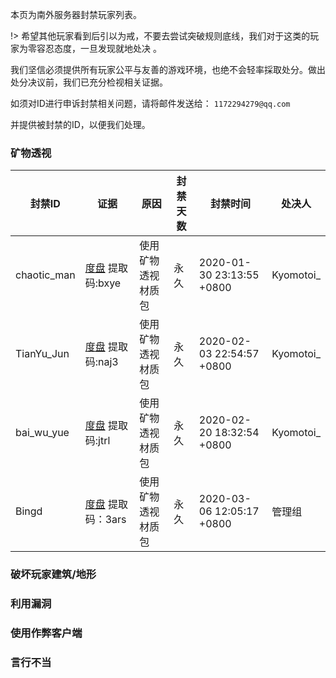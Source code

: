 本页为南外服务器封禁玩家列表。

!> 希望其他玩家看到后引以为戒，不要去尝试突破规则底线，我们对于这类的玩家为零容忍态度，一旦发现就地处决
。

我们坚信必须提供所有玩家公平与友善的游戏环境，也绝不会轻率採取处分。做出处分决议前，我们已充分检视相关证据。

如须对ID进行申诉封禁相关问题，请将邮件发送给： ` 1172294279@qq.com `

并提供被封禁的ID，以便我们处理。

### 矿物透视

| 封禁ID| 证据|原因 |封禁天数 |封禁时间 |处决人 |
| ------------ | ------------ | ------------ |------------ |------------ |------------ |
| chaotic_man |  [度盘](https://pan.baidu.com/s/1jsdHeorYebZtw7Cx2qwnpw) 提取码:bxye     |使用矿物透视材质包 | 永久 |2020-01-30 23:13:55 +0800 |Kyomotoi_ |
|TianYu_Jun |[度盘](https://pan.baidu.com/s/1A5qvafZO-gyIFD4RomboqA) 提取码:naj3 |使用矿物透视材质包 |永久 |2020-02-03 22:54:57 +0800 |Kyomotoi_ |
|bai_wu_yue |[度盘](https://pan.baidu.com/s/1Z9hHBvAcAS0r1zFVnpbT0w) 提取码:jtrl |使用矿物透视材质包 |永久 |2020-02-20 18:32:54 +0800 |Kyomotoi_ |
|Bingd |[度盘](https://pan.baidu.com/s/1wc_YAKRVwN-bMjpevEcDxA) 提取码：3ars |使用矿物透视材质包 |永久 |2020-03-06 12:05:17 +0800 |管理组 |

### 破坏玩家建筑/地形

### 利用漏洞

### 使用作弊客户端

### 言行不当




